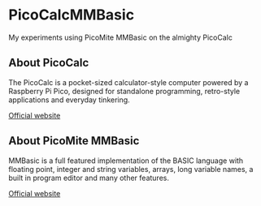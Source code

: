 # PicoCalcMMBasic
My experiments using PicoMite MMBasic on the almighty PicoCalc

## About PicoCalc

The PicoCalc is a pocket-sized calculator-style computer powered by a Raspberry Pi Pico, designed for standalone programming, retro-style applications and everyday tinkering.

[Official website](https://www.clockworkpi.com/picocalc)

## About PicoMite MMBasic

MMBasic is a full featured implementation of the BASIC language with floating point, integer and string variables, arrays, long variable names, a built in program editor and many other features.

[Official website](https://geoffg.net/picomite.html)
